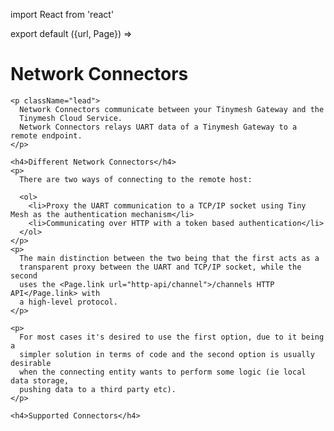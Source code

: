 import React from 'react'

export default ({url, Page}) =>
  <Page url={url} name="Network Connectors">
    <h1>Network Connectors</h1>

    <p className="lead">
      Network Connectors communicate between your Tinymesh Gateway and the
      Tinymesh Cloud Service.
      Network Connectors relays UART data of a Tinymesh Gateway to a remote endpoint.
    </p>

    <h4>Different Network Connectors</h4>
    <p>
      There are two ways of connecting to the remote host:

      <ol>
        <li>Proxy the UART communication to a TCP/IP socket using Tiny Mesh as the authentication mechanism</li>
        <li>Communicating over HTTP with a token based authentication</li>
      </ol>
    </p>
    <p>
      The main distinction between the two being that the first acts as a
      transparent proxy between the UART and TCP/IP socket, while the second
      uses the <Page.link url="http-api/channel">/channels HTTP API</Page.link> with
      a high-level protocol.
    </p>

    <p>
      For most cases it's desired to use the first option, due to it being a
      simpler solution in terms of code and the second option is usually desirable
      when the connecting entity wants to perform some logic (ie local data storage,
      pushing data to a third party etc).
    </p>

    <h4>Supported Connectors</h4>
  </Page>
